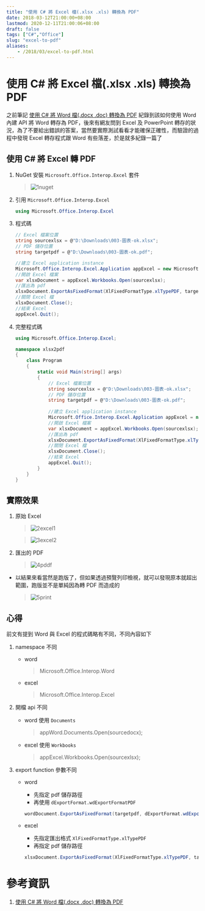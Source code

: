 ```yaml
---
title: "使用 C# 將 Excel 檔(.xlsx .xls) 轉換為 PDF"
date: 2018-03-12T21:00:00+08:00
lastmod: 2020-12-11T21:00:06+08:00
draft: false
tags: ["C#","Office"]
slug: "excel-to-pdf"
aliases:
    - /2018/03/excel-to-pdf.html
---
```

# 使用 C# 將 Excel 檔(.xlsx .xls) 轉換為 PDF
之前筆記 [使用 C# 將 Word 檔(.docx .doc) 轉換為 PDF](/2018/01/c-sharp-word-to-pdf.html) 紀錄到該如何使用 Word 內建 API 將 Word 轉存為 PDF，後來有網友問到 Excel 及 PowerPoint 轉存的狀況，為了不要給出錯誤的答案，當然要實際測試看看才能確保正確性，而驗證的過程中發現 Excel 轉存程式跟 Word 有些落差，於是就多紀錄一篇了

## 使用 C# 將 Excel 轉 PDF

1.  NuGet 安裝 `Microsoft.Office.Interop.Excel` 套件

    > ![1nuget](https://user-images.githubusercontent.com/3851540/37274797-77a754a0-2618-11e8-8a8e-5635af07ad37.png)

2.  引用 `Microsoft.Office.Interop.Excel`

    ```cs
    using Microsoft.Office.Interop.Excel
    ```

3.  程式碼

    ```cs
    // Excel 檔案位置
    string sourcexlsx = @"D:\Downloads\003-圖表-ok.xlsx";
    // PDF 儲存位置
    string targetpdf = @"D:\Downloads\003-圖表-ok.pdf";
    
    //建立 Excel application instance
    Microsoft.Office.Interop.Excel.Application appExcel = new Microsoft.Office.Interop.Excel.Application();
    //開啟 Excel 檔案
    var xlsxDocument = appExcel.Workbooks.Open(sourcexlsx);
    //匯出為 pdf
    xlsxDocument.ExportAsFixedFormat(XlFixedFormatType.xlTypePDF, targetpdf);
    //關閉 Excel 檔
    xlsxDocument.Close();
    //結束 Excel
    appExcel.Quit();
    ```

4.  完整程式碼

    ```cs
    using Microsoft.Office.Interop.Excel;
    
    namespace xlsx2pdf
    {
        class Program
        {
            static void Main(string[] args)
            {
                // Excel 檔案位置
                string sourcexlsx = @"D:\Downloads\003-圖表-ok.xlsx";
                // PDF 儲存位置
                string targetpdf = @"D:\Downloads\003-圖表-ok.pdf";
                
                //建立 Excel application instance
                Microsoft.Office.Interop.Excel.Application appExcel = new Microsoft.Office.Interop.Excel.Application();
                //開啟 Excel 檔案
                var xlsxDocument = appExcel.Workbooks.Open(sourcexlsx);
                //匯出為 pdf
                xlsxDocument.ExportAsFixedFormat(XlFixedFormatType.xlTypePDF, targetpdf);
                //關閉 Excel 檔
                xlsxDocument.Close();
                //結束 Excel
                appExcel.Quit();
            }
        }
    }
    ```

## 實際效果

1.  原始 Excel

    > ![2excel1](https://user-images.githubusercontent.com/3851540/37274798-77d46aa8-2618-11e8-801c-cfc597b8c92b.png)

    > ![3excel2](https://user-images.githubusercontent.com/3851540/37274800-77fd8eb0-2618-11e8-81c7-73fb378e0154.png)

2.  匯出的 PDF

    > ![4pddf](https://user-images.githubusercontent.com/3851540/37274801-7825d7f8-2618-11e8-98c0-42f170cfee79.png)

*   以結果來看當然是跑版了，但如果透過預覽列印檢視，就可以發現原本就超出範圍，跑版並不是單純因為轉 PDF 而造成的

    > ![5print](https://user-images.githubusercontent.com/3851540/37274802-784e2d34-2618-11e8-9ae9-4b84da28616a.png)

## 心得

前文有提到 Word 與 Excel 的程式碼略有不同，不同內容如下

1.  namespace 不同
    *   word

        >Microsoft.Office.Interop.Word

    *   excel

        >Microsoft.Office.Interop.Excel

2.  開檔 api 不同
    *   word 使用 `Documents`

        >appWord.Documents.Open(sourcedocx);

    *   excel 使用 `Workbooks`

        >appExcel.Workbooks.Open(sourcexlsx);

3.  export function 參數不同
    *   word
        *   先指定 pdf 儲存路徑
        *   再使用 `dExportFormat.wdExportFormatPDF`

        ```cs
        wordDocument.ExportAsFixedFormat(targetpdf, dExportFormat.wdExportFormatPDF);
        ```

    *   excel
        *   先指定匯出格式 `XlFixedFormatType.xlTypePDF`
        *   再指定 pdf 儲存路徑

        ```cs
        xlsxDocument.ExportAsFixedFormat(XlFixedFormatType.xlTypePDF, targetpdf);
        ```

# 參考資訊
1.  [使用 C# 將 Word 檔(.docx .doc) 轉換為 PDF](/2018/01/c-sharp-word-to-pdf.html)
